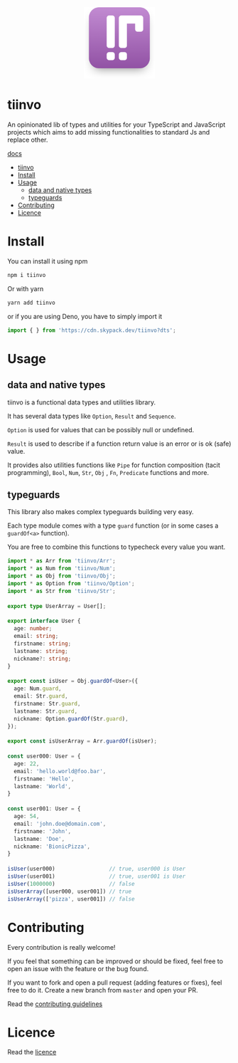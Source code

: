 <div align="center">
  <img src="https://raw.githubusercontent.com/OctoD/tiinvo/master/banner-readme.png" height="160"/>
</div>

tiinvo
=======

An opinionated lib of types and utilities for your TypeScript and JavaScript projects which aims to add missing functionalities to standard Js and replace other.

[docs](https://tiinvo.vercel.app/docs)

- [tiinvo](#tiinvo)
- [Install](#install)
- [Usage](#usage)
  - [data and native types](#data-and-native-types)
  - [typeguards](#typeguards)
- [Contributing](#contributing)
- [Licence](#licence)

# Install

You can install it using npm

```bash
npm i tiinvo
```

Or with yarn

```bash
yarn add tiinvo
```

or if you are using Deno, you have to simply import it

```ts
import { } from 'https://cdn.skypack.dev/tiinvo?dts';
```

# Usage

## data and native types

tiinvo is a functional data types and utilities library. 

It has several data types like `Option`, `Result` and `Sequence`.

`Option` is used for values that can be possibly null or undefined.

`Result` is used to describe if a function return value is an error or is ok (safe) value.

It provides also utilities functions like `Pipe` for function composition (tacit programming),
`Bool`, `Num`, `Str`, `Obj` , `Fn`, `Predicate` functions and more.

## typeguards

This library also makes complex typeguards building very easy.

Each type module comes with a type `guard` function (or in some cases a `guardOf<a>` function).

You are free to combine this functions to typecheck every value you want.

```ts
import * as Arr from 'tiinvo/Arr';
import * as Num from 'tiinvo/Num';
import * as Obj from 'tiinvo/Obj';
import * as Option from 'tiinvo/Option';
import * as Str from 'tiinvo/Str';

export type UserArray = User[];

export interface User {
  age: number;
  email: string;
  firstname: string;
  lastname: string;
  nickname?: string;
}

export const isUser = Obj.guardOf<User>({
  age: Num.guard,
  email: Str.guard,
  firstname: Str.guard,
  lastname: Str.guard,
  nickname: Option.guardOf(Str.guard),
});

export const isUserArray = Arr.guardOf(isUser);

const user000: User = {
  age: 22,
  email: 'hello.world@foo.bar',
  firstname: 'Hello',
  lastname: 'World',
}

const user001: User = {
  age: 54,
  email: 'john.doe@domain.com',
  firstname: 'John',
  lastname: 'Doe',
  nickname: 'BionicPizza',
}

isUser(user000)                 // true, user000 is User
isUser(user001)                 // true, user001 is User
isUser(1000000)                 // false
isUserArray([user000, user001]) // true
isUserArray(['pizza', user001]) // false
```

# Contributing

Every contribution is really welcome!

If you feel that something can be improved or should be fixed, feel free to open an issue with the feature or the bug found.

If you want to fork and open a pull request (adding features or fixes), feel free to do it. 
Create a new branch from `master` and open your PR.

Read the [contributing guidelines](./CONTRIBUTING.md)

# Licence

Read the [licence](./LICENCE)

